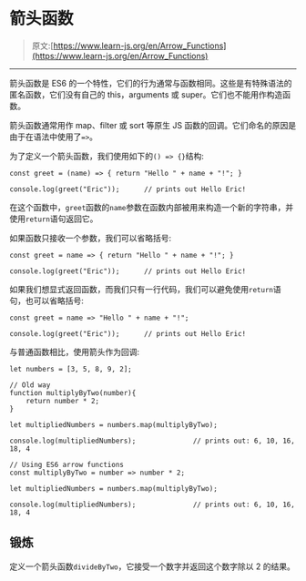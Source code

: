 # 箭头函数

> 原文:[https://www.learn-js.org/en/Arrow_Functions](https://www.learn-js.org/en/Arrow_Functions)

* * *

箭头函数是 ES6 的一个特性，它们的行为通常与函数相同。这些是有特殊语法的匿名函数，它们没有自己的 this，arguments 或 super。它们也不能用作构造函数。

箭头函数通常用作 map、filter 或 sort 等原生 JS 函数的回调。它们命名的原因是由于在语法中使用了`=>`。

为了定义一个箭头函数，我们使用如下的`() => {}`结构:

```
const greet = (name) => { return "Hello " + name + "!"; }

console.log(greet("Eric"));      // prints out Hello Eric! 
```

在这个函数中，`greet`函数的`name`参数在函数内部被用来构造一个新的字符串，并使用`return`语句返回它。

如果函数只接收一个参数，我们可以省略括号:

```
const greet = name => { return "Hello " + name + "!"; }

console.log(greet("Eric"));      // prints out Hello Eric! 
```

如果我们想显式返回函数，而我们只有一行代码，我们可以避免使用`return`语句，也可以省略括号:

```
const greet = name => "Hello " + name + "!";

console.log(greet("Eric"));      // prints out Hello Eric! 
```

与普通函数相比，使用箭头作为回调:

```
let numbers = [3, 5, 8, 9, 2];

// Old way
function multiplyByTwo(number){
    return number * 2;
}

let multipliedNumbers = numbers.map(multiplyByTwo);

console.log(multipliedNumbers);              // prints out: 6, 10, 16, 18, 4

// Using ES6 arrow functions
const multiplyByTwo = number => number * 2;

let multipliedNumbers = numbers.map(multiplyByTwo);

console.log(multipliedNumbers);              // prints out: 6, 10, 16, 18, 4 
```

## 锻炼

定义一个箭头函数`divideByTwo`，它接受一个数字并返回这个数字除以 2 的结果。